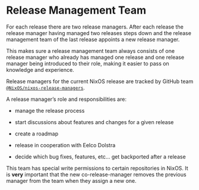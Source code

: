 # Release Management Team

For each release there are two release managers. After each release the
release manager having managed two releases steps down and the release
management team of the last release appoints a new release manager.

This makes sure a release management team always consists of one release
manager who already has managed one release and one release manager
being introduced to their role, making it easier to pass on knowledge
and experience.

Release managers for the current NixOS release are tracked by GitHub
team
[`@NixOS/nixos-release-managers`](https://github.com/orgs/NixOS/teams/nixos-release-managers/members).

A release manager’s role and responsibilities are:

-   manage the release process

-   start discussions about features and changes for a given release

-   create a roadmap

-   release in cooperation with Eelco Dolstra

-   decide which bug fixes, features, etc… get backported after a
    release

This team has special write permissions to certain repositories in NixOS.
It is **very** important that the new co-release-manager removes the previous manager
from the team when they assign a new one.
